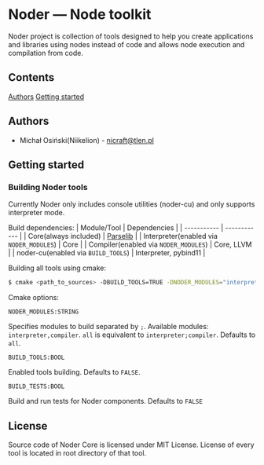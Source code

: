 # Noder — Node toolkit

Noder project is collection of tools designed to help you create applications and libraries using nodes instead of code and allows node execution and compilation from code.

## Contents

[Authors](#Authors)
[Getting started](#Getting-started)

## Authors

- Michał Osiński(Niikelion) - nicraft@tlen.pl

## Getting started

### Building Noder tools

Currently Noder only includes console utilities (noder-cu) and only supports interpreter mode.

Build dependencies:
| Module/Tool | Dependencies |
| ----------- | ------------ |
| Core(always included) | [Parselib](https://github.com/Niikelion/ParseLib) |
| Interpreter(enabled via `NODER_MODULES`) | Core |
| Compiler(enabled via `NODER_MODULES`) | Core, LLVM |
| noder-cu(enabled via `BUILD_TOOLS`) | Interpreter, pybind11 |

Building all tools using cmake:
```sh
$ cmake <path_to_sources> -DBUILD_TOOLS=TRUE -DNODER_MODULES="interpreter"
```

Cmake options:
```
NODER_MODULES:STRING
```
Specifies modules to build separated by `;`. Available modules: `interpreter,compiler`. `all` is equivalent to `interpreter;compiler`. Defaults to `all`.

```
BUILD_TOOLS:BOOL
```
Enabled tools building. Defaults to `FALSE`.

```
BUILD_TESTS:BOOL
```
Build and run tests for Noder components. Defaults to `FALSE`

## License

Source code of Noder Core is licensed under MIT License.
License of every tool is located in root directory of that tool.
